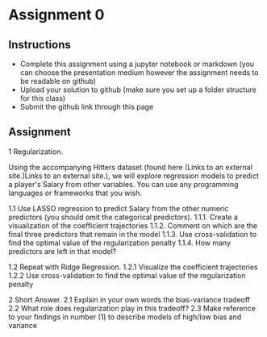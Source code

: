 # Assignment 0

## Instructions

- Complete this assignment using a jupyter notebook or markdown (you can choose the presentation medium however the assignment needs to be readable on github)
- Upload your solution to github (make sure you set up a folder structure for this class)
- Submit the github link through this page

## Assignment 

1 Regularization.

Using the accompanying Hitters dataset (found here (Links to an external site.)Links to an external site.), we will explore regression models to predict a player's Salary from other variables. You can use any programming languages or frameworks that you wish.

1.1 Use LASSO regression to predict Salary from the other numeric predictors (you should omit the categorical predictors). 
1.1.1. Create a visualization of the coefficient trajectories
1.1.2. Comment on which are the final three predictors that remain in the model
1.1.3. Use cross-validation to find the optimal value of the regularization penalty
1.1.4. How many predictors are left in that model?

1.2 Repeat with Ridge Regression. 
1.2.1 Visualize the coefficient trajectories
1.2.2 Use cross-validation to find the optimal value of the regularization penalty

2 Short Answer. 
2.1 Explain in your own words the bias-variance tradeoff
2.2 What role does regularization play in this tradeoff? 
2.3 Make reference to your findings in number (1) to describe models of high/low bias and variance